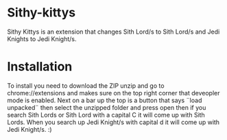 # Sithy-kittys
Sithy Kittys is an extension that changes Sith Lord/s to Sith Lord/s and Jedi Knights to Jedi Knight/s.
# Installation
To install you need to download the ZIP unzip and go to chrome://extensions and makes sure on the top right corner that deveopler mode is enabled.
Next on a bar up the top is a button that says ¨load unpacked¨ then select the unzipped folder and press open then if you search Sith Lords or Sith Lord with a capital C it will come up with Sith Lords.
When you search up Jedi Knight/s with capital d it will come up with Jedi Knight/s.
:)
